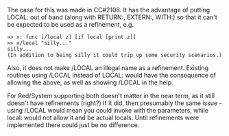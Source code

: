 The case for this was made in CC#2108. It has the advantage of putting LOCAL: out of band (along with RETURN:, EXTERN:, WITH:) so that it can't be expected to be used as a refinement, e.g.

```
>> x: func [/local z] [if local [print z]] 
>> x/local "silly..."
silly...
(In addition to being silly it could trip up some security scenarios.)
```
Also, it does not make /LOCAL an illegal name as a refinement. Existing routines using /LOCAL instead of LOCAL: would have the consequence of allowing the above, as well as showing /LOCAL in the help.

For Red/System supporting both doesn't matter in the near term, as it still doesn't have refinements (right?) If it did, then presumably the same issue - using /LOCAL would mean you could invoke with the parameters, while local: would not allow it and be actual locals. Until refinements were implemented there could just be no difference.